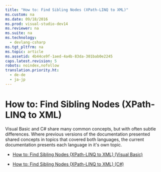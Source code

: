 ```yaml
---
title: "How to: Find Sibling Nodes (XPath-LINQ to XML)"
ms.custom: na
ms.date: 09/18/2016
ms.prod: visual-studio-dev14
ms.reviewer: na
ms.suite: na
ms.technology: 
  - devlang-csharp
ms.tgt_pltfrm: na
ms.topic: article
ms.assetid: 4b44ce9f-1aed-4a4b-83da-301bab0e2245
caps.latest.revision: 5
robots: noindex,nofollow
translation.priority.ht: 
  - de-de
  - ja-jp
---
```

# How to: Find Sibling Nodes (XPath-LINQ to XML)
Visual Basic and C# share many common concepts, but with often subtle differences. Where previous versions of the documentation presented shared concepts in topics that covered both languages, the current documentation presents each language in it's own topic.  
  
-   [How to: Find Sibling Nodes (XPath-LINQ to XML) (Visual Basic)](../vs140/How-to--Find-Sibling-Nodes--XPath-LINQ-to-XML---Visual-Basic-.md)  
  
-   [How to: Find Sibling Nodes (XPath-LINQ to XML) (C#)](../vs140/How-to--Find-Sibling-Nodes--XPath-LINQ-to-XML---C#-.md)